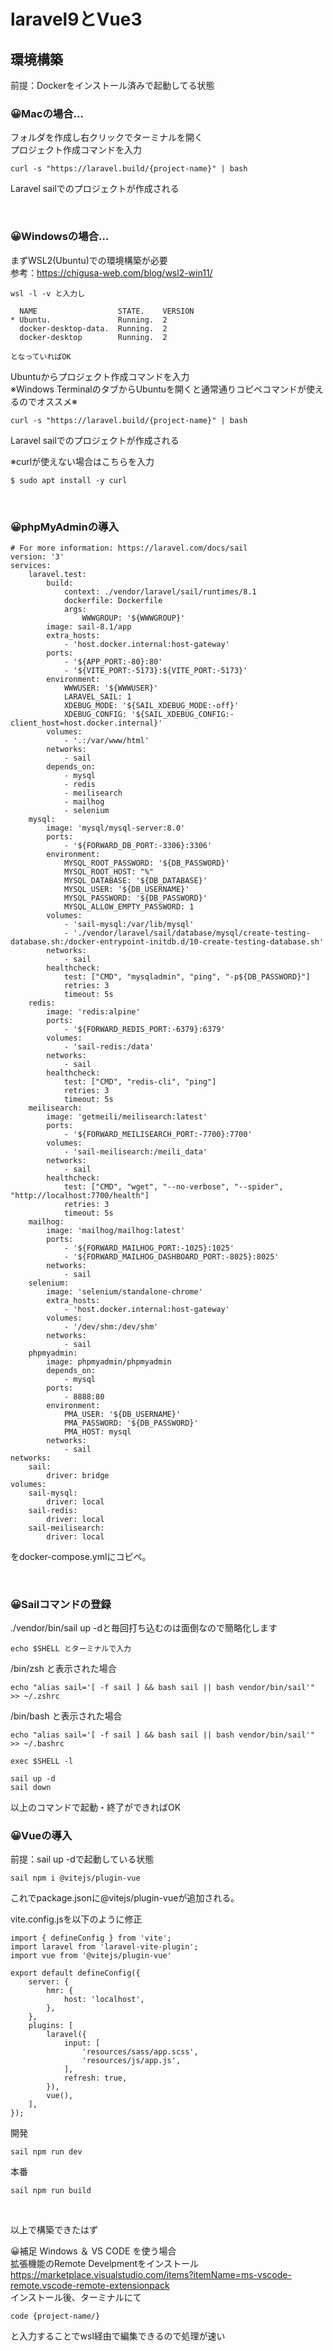 # laravel9とVue3

## 環境構築

前提：Dockerをインストール済みで起動してる状態

### 😀Macの場合…
フォルダを作成し右クリックでターミナルを開く<br>
プロジェクト作成コマンドを入力
~~~ 
curl -s "https://laravel.build/{project-name}" | bash
~~~
Laravel sailでのプロジェクトが作成される


<br>


### 😀Windowsの場合…<br>
まずWSL2(Ubuntu)での環境構築が必要<br>
参考：https://chigusa-web.com/blog/wsl2-win11/<br>
~~~ 
wsl -l -v と入力し

  NAME                  STATE.    VERSION
* Ubuntu.               Running.  2
  docker-desktop-data.  Running.  2
  docker-desktop        Running.  2

となっていればOK
~~~

Ubuntuからプロジェクト作成コマンドを入力<br>
※Windows TerminalのタブからUbuntuを開くと通常通りコピペコマンドが使えるのでオススメ※
~~~ 
curl -s "https://laravel.build/{project-name}" | bash
~~~
Laravel sailでのプロジェクトが作成される

※curlが使えない場合はこちらを入力
~~~
$ sudo apt install -y curl
~~~


<br>


### 😀phpMyAdminの導入
~~~
# For more information: https://laravel.com/docs/sail
version: '3'
services:
    laravel.test:
        build:
            context: ./vendor/laravel/sail/runtimes/8.1
            dockerfile: Dockerfile
            args:
                WWWGROUP: '${WWWGROUP}'
        image: sail-8.1/app
        extra_hosts:
            - 'host.docker.internal:host-gateway'
        ports:
            - '${APP_PORT:-80}:80'
            - '${VITE_PORT:-5173}:${VITE_PORT:-5173}'
        environment:
            WWWUSER: '${WWWUSER}'
            LARAVEL_SAIL: 1
            XDEBUG_MODE: '${SAIL_XDEBUG_MODE:-off}'
            XDEBUG_CONFIG: '${SAIL_XDEBUG_CONFIG:-client_host=host.docker.internal}'
        volumes:
            - '.:/var/www/html'
        networks:
            - sail
        depends_on:
            - mysql
            - redis
            - meilisearch
            - mailhog
            - selenium
    mysql:
        image: 'mysql/mysql-server:8.0'
        ports:
            - '${FORWARD_DB_PORT:-3306}:3306'
        environment:
            MYSQL_ROOT_PASSWORD: '${DB_PASSWORD}'
            MYSQL_ROOT_HOST: "%"
            MYSQL_DATABASE: '${DB_DATABASE}'
            MYSQL_USER: '${DB_USERNAME}'
            MYSQL_PASSWORD: '${DB_PASSWORD}'
            MYSQL_ALLOW_EMPTY_PASSWORD: 1
        volumes:
            - 'sail-mysql:/var/lib/mysql'
            - './vendor/laravel/sail/database/mysql/create-testing-database.sh:/docker-entrypoint-initdb.d/10-create-testing-database.sh'
        networks:
            - sail
        healthcheck:
            test: ["CMD", "mysqladmin", "ping", "-p${DB_PASSWORD}"]
            retries: 3
            timeout: 5s
    redis:
        image: 'redis:alpine'
        ports:
            - '${FORWARD_REDIS_PORT:-6379}:6379'
        volumes:
            - 'sail-redis:/data'
        networks:
            - sail
        healthcheck:
            test: ["CMD", "redis-cli", "ping"]
            retries: 3
            timeout: 5s
    meilisearch:
        image: 'getmeili/meilisearch:latest'
        ports:
            - '${FORWARD_MEILISEARCH_PORT:-7700}:7700'
        volumes:
            - 'sail-meilisearch:/meili_data'
        networks:
            - sail
        healthcheck:
            test: ["CMD", "wget", "--no-verbose", "--spider",  "http://localhost:7700/health"]
            retries: 3
            timeout: 5s
    mailhog:
        image: 'mailhog/mailhog:latest'
        ports:
            - '${FORWARD_MAILHOG_PORT:-1025}:1025'
            - '${FORWARD_MAILHOG_DASHBOARD_PORT:-8025}:8025'
        networks:
            - sail
    selenium:
        image: 'selenium/standalone-chrome'
        extra_hosts:
            - 'host.docker.internal:host-gateway'
        volumes:
            - '/dev/shm:/dev/shm'
        networks:
            - sail
    phpmyadmin:
        image: phpmyadmin/phpmyadmin
        depends_on:
            - mysql
        ports:
            - 8888:80
        environment:
            PMA_USER: '${DB_USERNAME}'
            PMA_PASSWORD: '${DB_PASSWORD}'
            PMA_HOST: mysql
        networks:
            - sail
networks:
    sail:
        driver: bridge
volumes:
    sail-mysql:
        driver: local
    sail-redis:
        driver: local
    sail-meilisearch:
        driver: local

~~~
をdocker-compose.ymlにコピペ。


<br>


### 😀Sailコマンドの登録
./vendor/bin/sail up -dと毎回打ち込むのは面倒なので簡略化します
~~~
echo $SHELL とターミナルで入力
~~~

/bin/zsh と表示された場合
~~~
echo "alias sail='[ -f sail ] && bash sail || bash vendor/bin/sail'" >> ~/.zshrc
~~~

/bin/bash と表示された場合
~~~
echo "alias sail='[ -f sail ] && bash sail || bash vendor/bin/sail'" >> ~/.bashrc
~~~

~~~
exec $SHELL -l
~~~

~~~
sail up -d
sail down
~~~
以上のコマンドで起動・終了ができればOK


### 😀Vueの導入

前提：sail up -dで起動している状態

~~~
sail npm i @vitejs/plugin-vue
~~~
これでpackage.jsonに@vitejs/plugin-vueが追加される。

vite.config.jsを以下のように修正
~~~
import { defineConfig } from 'vite';
import laravel from 'laravel-vite-plugin';
import vue from '@vitejs/plugin-vue'

export default defineConfig({
    server: {
        hmr: {
            host: 'localhost',
        },
    },
    plugins: [
        laravel({
            input: [
                'resources/sass/app.scss',
                'resources/js/app.js',
            ],
            refresh: true,
        }),
        vue(),
    ],
});
~~~

開発
~~~
sail npm run dev
~~~
本番
~~~
sail npm run build
~~~

<br>


以上で構築できたはず

😀補足
Windows ＆ VS CODE を使う場合<br>
拡張機能のRemote Develpmentをインストール<br>
https://marketplace.visualstudio.com/items?itemName=ms-vscode-remote.vscode-remote-extensionpack
<br>
インストール後、ターミナルにて
~~~
code {project-name/}
~~~
と入力することでwsl経由で編集できるので処理が速い
